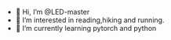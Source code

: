 - 👋 Hi, I’m @LED-master
- 👀 I’m interested in reading,hiking and running.
- 🌱 I’m currently learning pytorch and python


<!---
LED-master/LED-master is a ✨ special ✨ repository because its `README.md` (this file) appears on your GitHub profile.
You can click the Preview link to take a look at your changes.
--->
